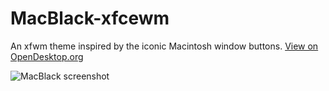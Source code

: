 # MacBlack-xfcewm
An xfwm theme inspired by the iconic Macintosh window buttons.
[View on OpenDesktop.org](https://www.opendesktop.org/u/rogierreerink/products/)

![MacBlack screenshot](https://github.com/rogierreerink/MacBlack-xfcewm/blob/master/extra/screenshot.png)
